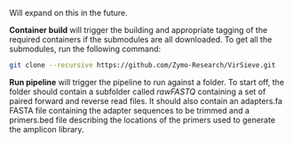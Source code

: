 Will expand on this in the future.

**Container build** will trigger the building and appropriate tagging of the required containers if the submodules are all downloaded.
To get all the submodules, run the following command:

```bash
git clone --recursive https://github.com/Zymo-Research/VirSieve.git
```

**Run pipeline** will trigger the pipeline to run against a folder.  To start off, the folder should contain a subfolder called *rawFASTQ* containing a set of paired forward and reverse read files.  It should also contain an adapters.fa FASTA file containing the adapter sequences to be trimmed and a primers.bed file describing the locations of the primers used to generate the amplicon library.
